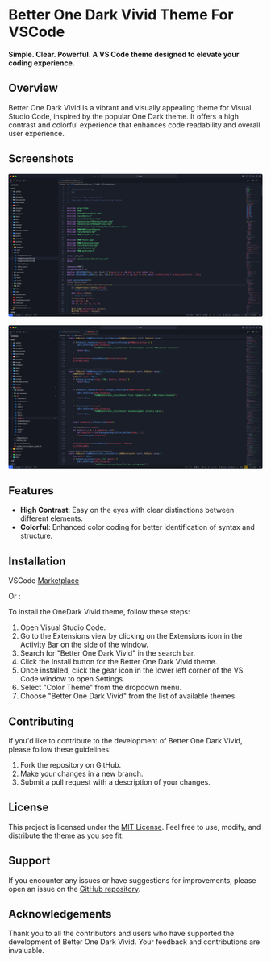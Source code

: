 # Better One Dark Vivid Theme For VSCode 

**Simple. Clear. Powerful. A VS Code theme designed to elevate your coding experience.**


## Overview
Better One Dark Vivid is a vibrant and visually appealing theme for Visual Studio Code, inspired by the popular One Dark theme. It offers a high contrast and colorful experience that enhances code readability and overall user experience.

## Screenshots

![](./art/screenshot.jpg)

![](./art/screenshot_2.jpg)

## Features
- **High Contrast**: Easy on the eyes with clear distinctions between different elements.
- **Colorful**: Enhanced color coding for better identification of syntax and structure.

## Installation

VSCode [Marketplace](https://marketplace.visualstudio.com/items?itemName=devzhaoyou.better-one-dark-vivid-theme) 

Or :

To install the OneDark Vivid theme, follow these steps:

1. Open Visual Studio Code.
2. Go to the Extensions view by clicking on the Extensions icon in the Activity Bar on the side of the window.
3. Search for "Better One Dark Vivid" in the search bar.
4. Click the Install button for the Better One Dark Vivid theme.
5. Once installed, click the gear icon in the lower left corner of the VS Code window to open Settings.
6. Select "Color Theme" from the dropdown menu.
7. Choose "Better One Dark Vivid" from the list of available themes.

## Contributing
If you'd like to contribute to the development of Better One Dark Vivid, please follow these guidelines:

1. Fork the repository on GitHub.
2. Make your changes in a new branch.
3. Submit a pull request with a description of your changes.

## License
This project is licensed under the [MIT License](LICENSE). Feel free to use, modify, and distribute the theme as you see fit.

## Support
If you encounter any issues or have suggestions for improvements, please open an issue on the [GitHub repository](https://github.com/jaaronkot/better-one-dark-vivid/issues).

## Acknowledgements
Thank you to all the contributors and users who have supported the development of Better One Dark Vivid. Your feedback and contributions are invaluable.
